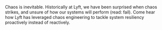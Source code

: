 Chaos is inevitable. Historically at Lyft, we have been surprised when chaos strikes, and unsure of how our systems will perform (read: fail). Come hear how Lyft has leveraged chaos engineering to tackle system resiliency proactively instead of reactively.
